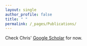 ```yaml
---
layout: single
author_profile: false
title: " "
permalink: /_pages/Publications/
---
```


Check Chris' [Google Scholar](https://scholar.google.com/citations?user=on7GFpYAAAAJ&hl=en) for now. 
